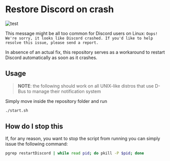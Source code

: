 # Restore Discord on crash
![test](https://i.imgur.com/WBNM2py.png)

This message might be all too common for Discord users on Linux: `Oops! We're sorry, it looks like Discord crashed. If you'd like to help resolve this issue, please send a report.`

In absence of an actual fix, this repository serves as a workaround to restart Discord automatically as soon as it crashes.

## Usage

> **NOTE**: the following should work on all UNIX-like distros that use D-Bus to manage their notification system

Simply move inside the repository folder and run
```bash
./start.sh
```

## How do I stop this

If, for any reason, you want to stop the script from running you can simply issue the following command:
```bash
pgrep restartDiscord | while read pid; do pkill -P $pid; done
```
